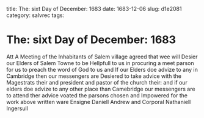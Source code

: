title: The: sixt Day of December: 1683
date: 1683-12-06
slug: d1e2081
category: salvrec
tags: 


<div markdown class="doc" id="d1e2081">


# The: sixt Day of December: 1683

Att A Meeting of the Inhabitants of Salem village agreed that wee will Desier our Elders of Salem Towne to be Hellpfull to us in procuring a meet parson for us to preach the word of God to us and If our Elders doe advize to any in Cambridge then our messengers are Desiered to take advice with the Magestrats their and president and pastor of the church their: and if our elders doe advize to any other place than Camebridge our messengers are to attend ther advice voated the parsons chosen and Impowered for the work above written ware Ensigne Daniell Andrew and Corporal Nathaniell Ingersull
</div>